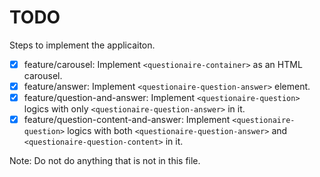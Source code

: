 # TODO

Steps to implement the applicaiton.

- [x] feature/carousel: Implement `<questionaire-container>` as an HTML carousel.
- [x] feature/answer: Implement `<questionaire-question-answer>` element.
- [x] feature/question-and-answer: Implement `<questionaire-question>` logics with only `<questionaire-question-answer>` in it.
- [x] feature/question-content-and-answer: Implement `<questionaire-question>` logics with both
`<questionaire-question-answer>` and `<questionaire-question-content>` in it.

Note: Do not do anything that is not in this file.
